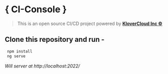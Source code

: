 # { CI-Console }
> This is an open source CI/CD project powered by **[KloverCloud Inc ©](https://www.klovercloud.com/)**
## Clone this repository and run - 
```Bash 
 npm install
 ng serve
```
_Will server at http://localhost:2022/_

